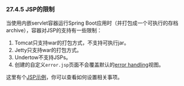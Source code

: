 ### 27.4.5 JSP的限制

当使用内嵌servlet容器运行Spring Boot应用时（并打包成一个可执行的存档archive），容器对JSP的支持有一些限制：

1. Tomcat只支持war的打包方式，不支持可执行jar。
2. Jetty只支持war的打包方式。
3. Undertow不支持JSPs。
4. 创建的自定义`error.jsp`页面不会覆盖默认的[error handling](http://docs.spring.io/spring-boot/docs/2.0.0.RELEASE/reference/htmlsingle/#boot-features-error-handling)视图。

这里有个[JSP示例](http://github.com/spring-projects/spring-boot/tree/master/spring-boot-samples/spring-boot-sample-web-jsp)，你可以查看如何设置相关事项。
